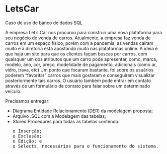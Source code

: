 # LetsCar
Caso de uso de banco de dados SQL

A empresa Let’s Car nos procurou para construir uma nova plataforma para seu negócio de venda de carros.
Atualmente, a empresa faz venda de carros em um espaço físico, porém com a pandemia, as vendas caíram muito e a diretoria está apostando muito nas plataformas online.
A ideia é que haja um site para que os clientes façam buscas por carros, com quaisquer um dos atributos que um carro pode apresentar, como, marca, modelo, ano, cor, preço, modelidade de pagamento, adicionais (como ar, vidro, trava, etc)
Um ponto que focaram bastante, foi sobre os usuários poderem “favoritar” carros que mais gostaram e conseguirem visualizar posteriormente tais carros.
O usuário também pode entrar em contato através de um formulário de contato para falar sobre um determinado veículo.
<p>Precisamos entregar:<p>
<ul>
  <li> Diagrama Entidade Relacionamento (DER) da modelagem proposta;</li>
  <li> Arquivo .SQL com a Modelagem das tabelas; </li>
  <li> Stored Procedures para todas as tabelas contendo: </li>
<pre>o Inserção;
o Exclusão;
o Edição; e
o Selects, necessários para o funcionamento do sistema.</pre>
</ul>
